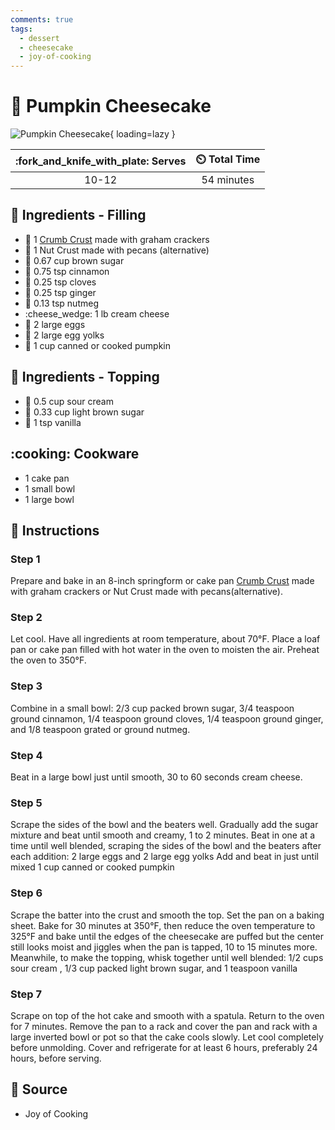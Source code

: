 ```yaml
---
comments: true
tags:
  - dessert
  - cheesecake
  - joy-of-cooking
---
```

# :pie: Pumpkin Cheesecake

![Pumpkin Cheesecake](../assets/images/pumpkin-cheesecake.jpg){ loading=lazy }

| :fork_and_knife_with_plate: Serves | :timer_clock: Total Time |
|:----------------------------------:|:-----------------------: |
| 10-12 | 54 minutes |

## :salt: Ingredients - Filling

- :pie: 1 [Crumb Crust][1] made with graham crackers
- :pie: 1 Nut Crust made with pecans (alternative)
- :maple_leaf: 0.67 cup brown sugar
- :custard: 0.75 tsp cinnamon
- :chestnut: 0.25 tsp cloves
- :sweet_potato: 0.25 tsp ginger
- :chestnut: 0.13 tsp nutmeg
- :cheese_wedge: 1 lb cream cheese
- :egg: 2 large eggs
- :egg: 2 large egg yolks
- :jack_o_lantern: 1 cup canned or cooked pumpkin

## :salt: Ingredients - Topping

- :rice: 0.5 cup sour cream
- :maple_leaf: 0.33 cup light brown sugar
- :icecream: 1 tsp vanilla

## :cooking: Cookware

- 1 cake pan
- 1 small bowl
- 1 large bowl

## :pencil: Instructions

### Step 1

Prepare and bake in an 8-inch springform or cake pan [Crumb Crust][1] made with graham crackers or Nut Crust made with
pecans(alternative).

### Step 2

Let cool. Have all ingredients at room temperature, about 70°F. Place a loaf pan or cake pan filled with hot water in
the oven to moisten the air. Preheat the oven to 350°F.

### Step 3

Combine in a small bowl: 2/3 cup packed brown sugar, 3/4 teaspoon ground cinnamon, 1/4 teaspoon ground cloves, 1/4
teaspoon ground ginger, and 1/8 teaspoon grated or ground nutmeg.

### Step 4

Beat in a large bowl just until smooth, 30 to 60 seconds cream cheese.

### Step 5

Scrape the sides of the bowl and the beaters well. Gradually add the sugar mixture and beat until smooth and creamy, 1
to 2 minutes. Beat in one at a time until well blended, scraping the sides of the bowl and the beaters after each
addition: 2 large eggs and 2 large egg yolks Add and beat in just until mixed 1 cup canned or cooked pumpkin

### Step 6

Scrape the batter into the crust and smooth the top. Set the pan on a baking sheet. Bake for 30 minutes at 350°F, then
reduce the oven temperature to 325°F and bake until the edges of the cheesecake are puffed but the center still looks
moist and jiggles when the pan is tapped, 10 to 15 minutes more. Meanwhile, to make the topping, whisk together until
well blended: 1/2 cups sour cream , 1/3 cup packed light brown sugar, and 1 teaspoon vanilla

### Step 7

Scrape on top of the hot cake and smooth with a spatula. Return to the oven for 7 minutes. Remove the pan to a rack and
cover the pan and rack with a large inverted bowl or pot so that the cake cools slowly. Let cool completely before
unmolding. Cover and refrigerate for at least 6 hours, preferably 24 hours, before serving.

## :link: Source

- Joy of Cooking

[1]: <../ingredients/crumb-crust.md>
